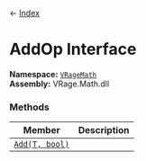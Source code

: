 ← [Index](Api-Index)
# AddOp Interface
**Namespace:** [`VRageMath`](VRageMath)  
**Assembly:** VRage.Math.dll  
### Methods
|Member|Description|
|---|---|
|[`Add(T, bool)`](VRageMath.Add)||
